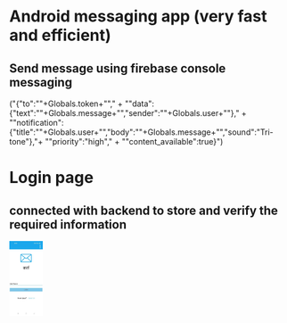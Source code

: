 # Android messaging app (very fast and efficient)
## Send message using firebase console messaging 

("{\"to\":\""+Globals.token+"\"," +
                    "\"data\":{\"text\":\""+Globals.message+"\",\"sender\":\""+Globals.user+"\"}," +
                    "\"notification\":{\"title\":\""+Globals.user+"\",\"body\":\""+Globals.message+"\",\"sound\":\"Tri-tone\"},"+
                    "\"priority\":\"high\"," +
                    "\"content_available\":true}")

# Login page
## connected with backend to store and verify the required information
<img src="https://github.com/ayush19283/Android-Messenger/blob/main/Screenshot/login.jpg" width="60px">
